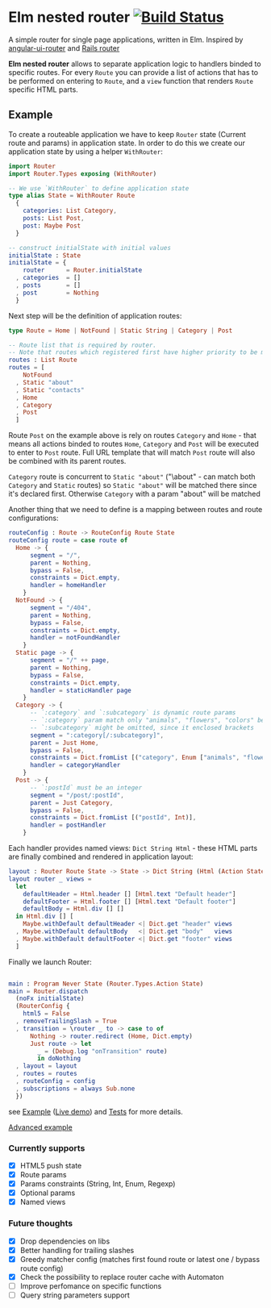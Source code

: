 # Elm nested router [![Build Status](https://travis-ci.org/apuchenkin/elm-nested-router.svg?branch=master)](https://travis-ci.org/apuchenkin/elm-nested-router)

A simple router for single page applications, written in Elm.
Inspired by [angular-ui-router](https://github.com/angular-ui/ui-router) and [Rails router](http://guides.rubyonrails.org/routing.html)

**Elm nested router** allows to separate application logic to handlers binded to specific routes. For every `Route` you can provide a list of actions that has to be performed on entering to `Route`, and a `view` function that renders `Route`  specific HTML parts.

## Example

To create a routeable application we have to keep `Router` state (Current route and params) in application state.
In order to do this we create our application state by using a helper `WithRouter`:

```elm
import Router
import Router.Types exposing (WithRouter)

-- We use `WithRouter` to define application state
type alias State = WithRouter Route
  {
    categories: List Category,
    posts: List Post,
    post: Maybe Post
  }

-- construct initialState with initial values
initialState : State
initialState = {
    router      = Router.initialState
  , categories  = []
  , posts       = []
  , post        = Nothing
  }
```

Next step will be the definition of application routes:
```elm
type Route = Home | NotFound | Static String | Category | Post

-- Route list that is required by router.
-- Note that routes which registered first have higher priority to be matched. So when you have concurrent routes, order of this list is important.
routes : List Route
routes = [
    NotFound
  , Static "about"  
  , Static "contacts"
  , Home
  , Category
  , Post
  ]
```
Route `Post` on the example above is rely on routes `Category` and `Home` - that means all actions binded to routes `Home`, `Category` and `Post` will be executed to enter to `Post` route. Full URL template that will match `Post` route will also be combined with its parent routes.

`Category` route is concurrent to `Static "about"` ("\\about" - can match both `Category` and `Static` routes) so `Static "about"` will be matched there since it's declared first. Otherwise `Category` with a param "about" will be matched

Another thing that we need to define is a mapping between routes and route configurations:
```elm
routeConfig : Route -> RouteConfig Route State
routeConfig route = case route of
  Home -> {
      segment = "/",
      parent = Nothing,
      bypass = False,
      constraints = Dict.empty,
      handler = homeHandler
    }
  NotFound -> {
      segment = "/404",
      parent = Nothing,
      bypass = False,
      constraints = Dict.empty,
      handler = notFoundHandler
    }
  Static page -> {
      segment = "/" ++ page,
      parent = Nothing,
      bypass = False,
      constraints = Dict.empty,
      handler = staticHandler page
    }
  Category -> {
      -- `:category` and `:subcategory` is dynamic route params
      -- `:category` param match only "animals", "flowers", "colors" because of its constraints
      -- `:subcategory` might be omitted, since it enclosed brackets
      segment = ":category[/:subcategory]",
      parent = Just Home,
      bypass = False,
      constraints = Dict.fromList [("category", Enum ["animals", "flowers", "colors"])],
      handler = categoryHandler
    }
  Post -> {
      -- `:postId` must be an integer
      segment = "/post/:postId",
      parent = Just Category,
      bypass = False,
      constraints = Dict.fromList [("postId", Int)],
      handler = postHandler
    }
```

Each handler provides named views: `Dict String Html` - these HTML parts are finally combined and rendered in application layout:

```elm
layout : Router Route State -> State -> Dict String (Html (Action State)) -> Html (Action State)
layout router _ views =
  let
    defaultHeader = Html.header [] [Html.text "Default header"]
    defaultFooter = Html.footer [] [Html.text "Default footer"]
    defaultBody = Html.div [] []
  in Html.div [] [
    Maybe.withDefault defaultHeader <| Dict.get "header" views
  , Maybe.withDefault defaultBody   <| Dict.get "body"   views
  , Maybe.withDefault defaultFooter <| Dict.get "footer" views
  ]
```

Finally we launch Router:

```elm

main : Program Never State (Router.Types.Action State)
main = Router.dispatch
  (noFx initialState)
  (RouterConfig {
    html5 = False
  , removeTrailingSlash = True
  , transition = \router _ to -> case to of
      Nothing -> router.redirect (Home, Dict.empty)
      Just route -> let
        _ = (Debug.log "onTransition" route)
        in doNothing
  , layout = layout
  , routes = routes
  , routeConfig = config
  , subscriptions = always Sub.none
  })
```

see [Example](https://github.com/apuchenkin/elm-nested-router/tree/master/example) ([Live demo](http://apuchenkin.github.io/elm-nested-router/example)) and [Tests](https://github.com/apuchenkin/elm-nested-router/tree/master/test/Test) for more details.

[Advanced example](https://github.com/apuchenkin/aws.photo.service/tree/elm/client)

### Currently supports
- [x] HTML5 push state
- [x] Route params
- [x] Params constraints (String, Int, Enum, Regexp)
- [x] Optional params
- [x] Named views

### Future thoughts
- [x] Drop dependencies on libs
- [x] Better handling for trailing slashes
- [x] Greedy matcher config (matches first found route or latest one / bypass route config)
- [x] Check the possibility to replace router cache with Automaton
- [ ] Improve perfomance on specific functions
- [ ] Query string parameters support
